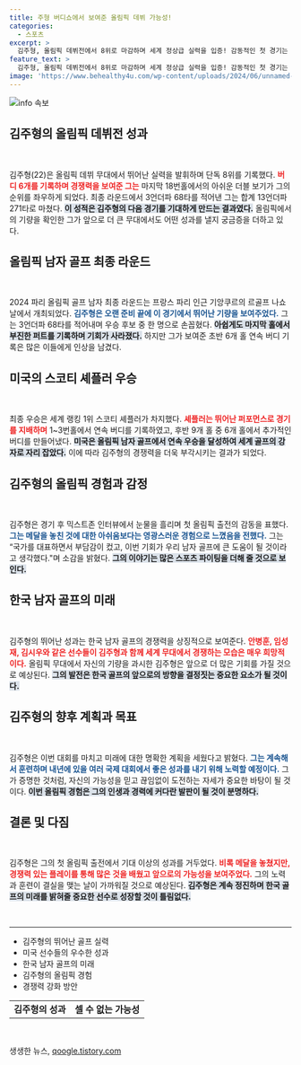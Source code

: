 ```yaml
---
title: 주형 버디쇼에서 보여준 올림픽 데뷔 가능성!
categories:
  - 스포츠
excerpt: >
  김주형, 올림픽 데뷔전에서 8위로 마감하며 세계 정상급 실력을 입증! 감동적인 첫 경기는 아쉬운 더블 보기가 남겼지만, 한국 골프 차세대 스타로서의 가능성을 엿보였다. 클릭해 그의 열정과 다짐을 확인해보세요!
feature_text: >
  김주형, 올림픽 데뷔전에서 8위로 마감하며 세계 정상급 실력을 입증! 감동적인 첫 경기는 아쉬운 더블 보기가 남겼지만, 한국 골프 차세대 스타로서의 가능성을 엿보였다. 클릭해 그의 열정과 다짐을 확인해보세요!
image: 'https://www.behealthy4u.com/wp-content/uploads/2024/06/unnamed-file.png'
---
```


<p><img src="https://www.behealthy4u.com/wp-content/uploads/2024/06/unnamed-file.png" alt="info 속보" /></p>

<h2 data-ke-size="size26">김주형의 올림픽 데뷔전 성과</h2>

<p data-ke-size="size16">&nbsp;</p>

<p>김주형(22)은 올림픽 데뷔 무대에서 뛰어난 실력을 발휘하며 단독 8위를 기록했다. <b><span style="color: #ee2323;">버디 6개를 기록하며 경쟁력을 보여준 그는</span></b> 마지막 18번홀에서의 아쉬운 더블 보기가 그의 순위를 좌우하게 되었다. 최종 라운드에서 3언더파 68타를 적어낸 그는 합계 13언더파 271타로 마쳤다. <b><span style="background-color: #21538527;">이 성적은 김주형의 다음 경기를 기대하게 만드는 결과였다.</span></b> 올림픽에서의 기량을 확인한 그가 앞으로 더 큰 무대에서도 어떤 성과를 낼지 궁금증을 더하고 있다.</p>

<h2 data-ke-size="size26">올림픽 남자 골프 최종 라운드</h2>

<p data-ke-size="size16">&nbsp;</p>

<p>2024 파리 올림픽 골프 남자 최종 라운드는 프랑스 파리 인근 기앙쿠르의 르골프 나쇼날에서 개최되었다. <b><span style="color: #1a5490;">김주형은 오랜 준비 끝에 이 경기에서 뛰어난 기량을 보여주었다.</span></b> 그는 3언더파 68타를 적어내며 우승 후보 중 한 명으로 손꼽혔다. <b><span style="background-color: #21538527;">아쉽게도 마지막 홀에서 부진한 퍼트를 기록하며 기회가 사라졌다.</span></b> 하지만 그가 보여준 초반 6개 홀 연속 버디 기록은 많은 이들에게 인상을 남겼다.</p>

<h2 data-ke-size="size26">미국의 스코티 셰플러 우승</h2>

<p data-ke-size="size16">&nbsp;</p>

<p>최종 우승은 세계 랭킹 1위 스코티 셰플러가 차지했다. <b><span style="color: #ee2323;">셰플러는 뛰어난 퍼포먼스로 경기를 지배하며</span></b> 1~3번홀에서 연속 버디를 기록하였고, 후반 9개 홀 중 6개 홀에서 추가적인 버디를 만들어냈다. <b><span style="background-color: #21538527;">미국은 올림픽 남자 골프에서 연속 우승을 달성하여 세계 골프의 강자로 자리 잡았다.</span></b> 이에 따라 김주형의 경쟁력을 더욱 부각시키는 결과가 되었다.</p>

<h2 data-ke-size="size26">김주형의 올림픽 경험과 감정</h2>

<p data-ke-size="size16">&nbsp;</p>

<p>김주형은 경기 후 믹스트존 인터뷰에서 눈물을 흘리며 첫 올림픽 출전의 감동을 표했다. <b><span style="color: #1a5490;">그는 메달을 놓친 것에 대한 아쉬움보다는 영광스러운 경험으로 느꼈음을 전했다.</span></b> 그는 “국가를 대표하면서 부담감이 컸고, 이번 기회가 우리 남자 골프에 큰 도움이 될 것이라고 생각했다."며 소감을 밝혔다. <b><span style="background-color: #21538527;">그의 이야기는 많은 스포츠 파이팅을 더해 줄 것으로 보인다.</span></b></p>

<h2 data-ke-size="size26">한국 남자 골프의 미래</h2>

<p data-ke-size="size16">&nbsp;</p>

<p>김주형의 뛰어난 성과는 한국 남자 골프의 경쟁력을 상징적으로 보여준다. <b><span style="color: #ee2323;">안병훈, 임성재, 김시우와 같은 선수들이 김주형과 함께 세계 무대에서 경쟁하는 모습은 매우 희망적이다.</span></b> 올림픽 무대에서 자신의 기량을 과시한 김주형은 앞으로 더 많은 기회를 가질 것으로 예상된다. <b><span style="background-color: #21538527;">그의 발전은 한국 골프의 앞으로의 방향을 결정짓는 중요한 요소가 될 것이다.</span></b></p>

<h2 data-ke-size="size26">김주형의 향후 계획과 목표</h2>

<p data-ke-size="size16">&nbsp;</p>

<p>김주형은 이번 대회를 마치고 미래에 대한 명확한 계획을 세웠다고 밝혔다. <b><span style="color: #1a5490;">그는 계속해서 훈련하며 내년에 있을 여러 국제 대회에서 좋은 성과를 내기 위해 노력할 예정이다.</span></b> 그가 증명한 것처럼, 자신의 가능성을 믿고 끊임없이 도전하는 자세가 중요한 바탕이 될 것이다. <b><span style="background-color: #21538527;">이번 올림픽 경험은 그의 인생과 경력에 커다란 발판이 될 것이 분명하다.</span></b></p>

<h2 data-ke-size="size26">결론 및 다짐</h2>

<p data-ke-size="size16">&nbsp;</p>

<p>김주형은 그의 첫 올림픽 출전에서 기대 이상의 성과를 거두었다. <b><span style="color: #ee2323;">비록 메달을 놓쳤지만, 경쟁력 있는 플레이를 통해 많은 것을 배웠고 앞으로의 가능성을 보여주었다.</span></b> 그의 노력과 훈련이 결실을 맺는 날이 가까워질 것으로 예상된다. <b><span style="background-color: #21538527;">김주형은 계속 정진하며 한국 골프의 미래를 밝혀줄 중요한 선수로 성장할 것이 틀림없다.</span></b> </p>

<p data-ke-size="size16">&nbsp;</p>

<hr>

<ul>
    <li>김주형의 뛰어난 골프 실력</li>
    <li>미국 선수들의 우수한 성과</li>
    <li>한국 남자 골프의 미래</li>
    <li>김주형의 올림픽 경험</li>
    <li>경쟁력 강화 방안</li>
</ul>

<table>
    <tbody>
        <tr>
            <td style="text-align: center; height: 17px;"><b>김주형의 성과</b></td>
            <td style="text-align: center; height: 17px;"><b>셀 수 없는 가능성</b></td>
        </tr>
    </tbody>
</table>

<p data-ke-size="size16">&nbsp;</p>
생생한 뉴스, <a href="https://qoogle.tistory.com" rel="dofollow">qoogle.tistory.com</a>


